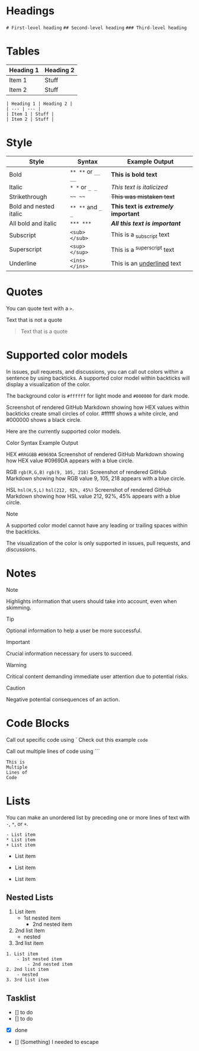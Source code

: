 # Headings 
`# First-level heading`
`## Second-level heading`
`### Third-level heading`

# Tables

| Heading 1 | Heading 2 |
| --- | --- | 
| Item 1 | Stuff | 
| Item 2 | Stuff | 

```
| Heading 1 | Heading 2 |
| --- | --- | 
| Item 1 | Stuff | 
| Item 2 | Stuff | 
```

# Style

| Style | Syntax  | Example Output |
| ---- | ---- | ---- |
| Bold | `** **` or `__ __` | **This is bold text** | 
| Italic | `* *` or `_ _` | _This text is italicized_ | 
| Strikethrough | `~~ ~~` | ~~This was mistaken text~~ |
| Bold and nested italic | `** **` and `_ _` | **This text is _extremely_ important** |
| All bold and italic | `*** ***` | ***All this text is important*** |
| Subscript | `<sub> </sub>` | This is a <sub>subscript</sub> text | 
| Superscript | `<sup> </sup>` | This is a <sup>superscript</sup> text | 
| Underline | `<ins> </ins>` | This is an <ins>underlined</ins> text | 

# Quotes
You can quote text with a `>`.

Text that is not a quote

> Text that is a quote


# Supported color models
In issues, pull requests, and discussions, you can call out colors within a sentence by using backticks. A supported color model within backticks will display a visualization of the color.


The background color is `#ffffff` for light mode and `#000000` for dark mode.

Screenshot of rendered GitHub Markdown showing how HEX values within backticks create small circles of color. #ffffff shows a white circle, and #000000 shows a black circle.

Here are the currently supported color models.

Color	Syntax	Example	Output

HEX	`#RRGGBB`	`#0969DA`	Screenshot of rendered GitHub Markdown showing how HEX value #0969DA appears with a blue circle.

RGB	`rgb(R,G,B)`	`rgb(9, 105, 218)`	Screenshot of rendered GitHub Markdown showing how RGB value 9, 105, 218 appears with a blue circle.

HSL	`hsl(H,S,L)`	`hsl(212, 92%, 45%)`	Screenshot of rendered GitHub Markdown showing how HSL value 212, 92%, 45% appears with a blue circle.

Note

A supported color model cannot have any leading or trailing spaces within the backticks.

The visualization of the color is only supported in issues, pull requests, and discussions.

# Notes
> [!NOTE]  
> Highlights information that users should take into account, even when skimming.

> [!TIP]
> Optional information to help a user be more successful.

> [!IMPORTANT]  
> Crucial information necessary for users to succeed.

> [!WARNING]  
> Critical content demanding immediate user attention due to potential risks.

> [!CAUTION]
> Negative potential consequences of an action.

# Code Blocks
Call out specific code using \`
Check out this example `code`

Call out multiple lines of code using \`\`\`
```
This is
Multiple
Lines of
Code
```

# Lists
You can make an unordered list by preceding one or more lines of text with `-`, `*`, or `+`.
```
- List item
* List item
+ List item
```
- List item
* List item
+ List item

## Nested Lists
1. List item
    - 1st nested item
        - 2nd nested item
2. 2nd list item
    - nested
3. 3rd list item

```
1. List item
    - 1st nested item
        - 2nd nested item
2. 2nd list item
    - nested
3. 3rd list item
```


## Tasklist
- [] to do
- [] to do
- [x] done
- [] \(Something) I needed to escape